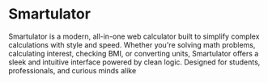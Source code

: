 # Smartulator
Smartulator is a modern, all-in-one web calculator built to simplify complex calculations with style and speed. Whether you're solving math problems, calculating interest, checking BMI, or converting units, Smartulator offers a sleek and intuitive interface powered by clean logic. Designed for students, professionals, and curious minds alike
